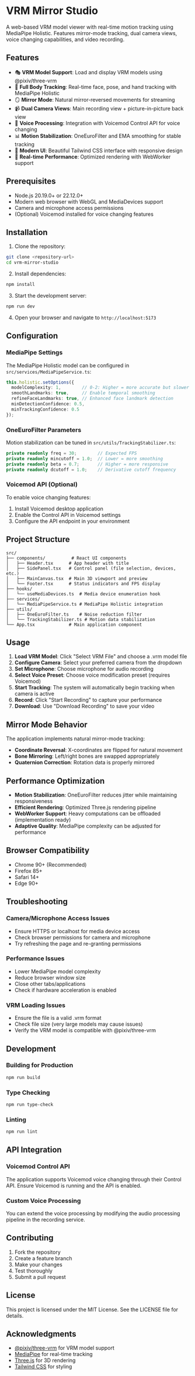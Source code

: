 # VRM Mirror Studio

A web-based VRM model viewer with real-time motion tracking using MediaPipe Holistic. Features mirror-mode tracking, dual camera views, voice changing capabilities, and video recording.

## Features

- 🎭 **VRM Model Support**: Load and display VRM models using @pixiv/three-vrm
- 🎯 **Full Body Tracking**: Real-time face, pose, and hand tracking with MediaPipe Holistic
- 🪞 **Mirror Mode**: Natural mirror-reversed movements for streaming
- 📹 **Dual Camera Views**: Main recording view + picture-in-picture back view
- 🎵 **Voice Processing**: Integration with Voicemod Control API for voice changing
- 📊 **Motion Stabilization**: OneEuroFilter and EMA smoothing for stable tracking
- 🎨 **Modern UI**: Beautiful Tailwind CSS interface with responsive design
- 🔄 **Real-time Performance**: Optimized rendering with WebWorker support

## Prerequisites

- Node.js 20.19.0+ or 22.12.0+
- Modern web browser with WebGL and MediaDevices support
- Camera and microphone access permissions
- (Optional) Voicemod installed for voice changing features

## Installation

1. Clone the repository:
```bash
git clone <repository-url>
cd vrm-mirror-studio
```

2. Install dependencies:
```bash
npm install
```

3. Start the development server:
```bash
npm run dev
```

4. Open your browser and navigate to `http://localhost:5173`

## Configuration

### MediaPipe Settings

The MediaPipe Holistic model can be configured in `src/services/MediaPipeService.ts`:

```typescript
this.holistic.setOptions({
  modelComplexity: 1,        // 0-2: Higher = more accurate but slower
  smoothLandmarks: true,     // Enable temporal smoothing
  refineFaceLandmarks: true, // Enhanced face landmark detection
  minDetectionConfidence: 0.5,
  minTrackingConfidence: 0.5
});
```

### OneEuroFilter Parameters

Motion stabilization can be tuned in `src/utils/TrackingStabilizer.ts`:

```typescript
private readonly freq = 30;        // Expected FPS
private readonly mincutoff = 1.0;  // Lower = more smoothing
private readonly beta = 0.7;       // Higher = more responsive
private readonly dcutoff = 1.0;    // Derivative cutoff frequency
```

### Voicemod API (Optional)

To enable voice changing features:

1. Install Voicemod desktop application
2. Enable the Control API in Voicemod settings
3. Configure the API endpoint in your environment

## Project Structure

```
src/
├── components/          # React UI components
│   ├── Header.tsx      # App header with title
│   ├── SidePanel.tsx   # Control panel (file selection, devices, etc.)
│   ├── MainCanvas.tsx  # Main 3D viewport and preview
│   └── Footer.tsx      # Status indicators and FPS display
├── hooks/
│   └── useMediaDevices.ts  # Media device enumeration hook
├── services/
│   └── MediaPipeService.ts # MediaPipe Holistic integration
├── utils/
│   ├── OneEuroFilter.ts    # Noise reduction filter
│   └── TrackingStabilizer.ts # Motion data stabilization
└── App.tsx             # Main application component
```

## Usage

1. **Load VRM Model**: Click "Select VRM File" and choose a .vrm model file
2. **Configure Camera**: Select your preferred camera from the dropdown
3. **Set Microphone**: Choose microphone for audio recording
4. **Select Voice Preset**: Choose voice modification preset (requires Voicemod)
5. **Start Tracking**: The system will automatically begin tracking when camera is active
6. **Record**: Click "Start Recording" to capture your performance
7. **Download**: Use "Download Recording" to save your video

## Mirror Mode Behavior

The application implements natural mirror-mode tracking:

- **Coordinate Reversal**: X-coordinates are flipped for natural movement
- **Bone Mirroring**: Left/right bones are swapped appropriately
- **Quaternion Correction**: Rotation data is properly mirrored

## Performance Optimization

- **Motion Stabilization**: OneEuroFilter reduces jitter while maintaining responsiveness
- **Efficient Rendering**: Optimized Three.js rendering pipeline
- **WebWorker Support**: Heavy computations can be offloaded (implementation ready)
- **Adaptive Quality**: MediaPipe complexity can be adjusted for performance

## Browser Compatibility

- Chrome 90+ (Recommended)
- Firefox 85+
- Safari 14+
- Edge 90+

## Troubleshooting

### Camera/Microphone Access Issues
- Ensure HTTPS or localhost for media device access
- Check browser permissions for camera and microphone
- Try refreshing the page and re-granting permissions

### Performance Issues
- Lower MediaPipe model complexity
- Reduce browser window size
- Close other tabs/applications
- Check if hardware acceleration is enabled

### VRM Loading Issues
- Ensure the file is a valid .vrm format
- Check file size (very large models may cause issues)
- Verify the VRM model is compatible with @pixiv/three-vrm

## Development

### Building for Production

```bash
npm run build
```

### Type Checking

```bash
npm run type-check
```

### Linting

```bash
npm run lint
```

## API Integration

### Voicemod Control API

The application supports Voicemod voice changing through their Control API. Ensure Voicemod is running and the API is enabled.

### Custom Voice Processing

You can extend the voice processing by modifying the audio processing pipeline in the recording service.

## Contributing

1. Fork the repository
2. Create a feature branch
3. Make your changes
4. Test thoroughly
5. Submit a pull request

## License

This project is licensed under the MIT License. See the LICENSE file for details.

## Acknowledgments

- [@pixiv/three-vrm](https://github.com/pixiv/three-vrm) for VRM model support
- [MediaPipe](https://mediapipe.dev/) for real-time tracking
- [Three.js](https://threejs.org/) for 3D rendering
- [Tailwind CSS](https://tailwindcss.com/) for styling
